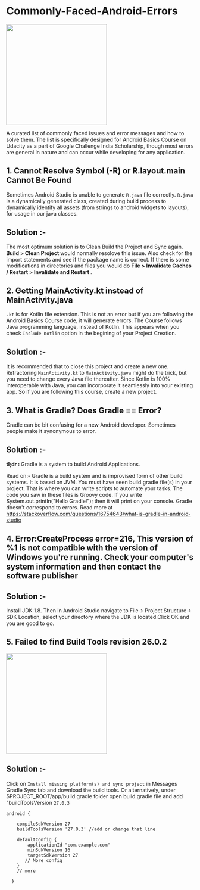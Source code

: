 # Commonly-Faced-Android-Errors

<img src="https://i.imgur.com/Pf8CTIc.jpg" width="270">

A curated list of commonly faced issues and error messages and how to solve them. The list is specifically designed for Android Basics Course on Udacity as a part of Google Challenge India Scholarship, though most errors are general in nature and can occur while developing for any application.


## 1. Cannot Resolve Symbol (-R) or R.layout.main Cannot Be Found
Sometimes Android Studio is unable to generate `R.java` file correctly. `R.java` is a dynamically generated class, created during build process to dynamically identify all assets (from strings to android widgets to layouts), for usage in our java classes.

## Solution :-
The most optimum solution is to Clean Build the Project and Sync again. <b> Build > Clean Project </b> would normally resolove this issue. Also check for the import statements and see if the package name is correct. If there is some modifications in directories and files you would do <b> File > Invalidate Caches / Restart > Invalidate and Restart </b>. 


## 2. Getting MainActivity.kt instead of MainActivity.java
`.kt` is for Kotlin file extension. This is not an error but if you are following the Android Basics Course code, it will generate errors. The Course follows Java programming language, instead of Kotlin. This appears when you check `Include Kotlin` option in the begining of your Project Creation.

## Solution :-
It is recommended that to close this project and create a new one. Refractoring `MainActivity.kt` to `MainActivity.java` might do the trick, but you need to change every Java file thereafter. Since Kotlin is 100% interoperable with Java, you can incorporate it seamlessly into your existing app. So if you are following this course, create a new project.


## 3. What is Gradle? Does Gradle == Error?
Gradle can be bit confusing for a new Android developer. Sometimes people make it synonymous to error. 

## Solution :-
<b>tl;dr : </b>
Gradle is a system to build Android Applications.

Read on:-
Gradle is a build system and is improvised form of other build systems. It is based on JVM. You must have seen build.gradle file(s) in your project. That is where you can write scripts to automate your tasks. The code you saw in these files is Groovy code. If you write System.out.println("Hello Gradle!"); then it will print on your console. Gradle doesn't correspond to errors. Read more at https://stackoverflow.com/questions/16754643/what-is-gradle-in-android-studio

## 4. Error:CreateProcess error=216, This version of %1 is not compatible with the version of Windows you're running. Check your computer's system information and then contact the software publisher

## Solution :-
Install JDK 1.8. Then in Android Studio navigate to File-> Project Structure-> SDK Location, select your directory where the JDK is located.Click OK and you are good to go.


## 5. Failed to find Build Tools revision 26.0.2

<img src="https://discourse-cdn-sjc3.com/udacity/uploads/default/original/4X/4/7/c/47c82a88ca4bbd82a2ebf93a0d85c35d4e0c8b90.png" width="270">

## Solution :-
Click on `Install missing platform(s) and sync project` in Messages Gradle Sync tab and download the build tools.
Or alternatively,
under $PROJECT_ROOT/app/build.gradle folder open build.gradle file and add "buildToolsVersion `27.0.3`

```
android {

    compileSdkVersion 27
    buildToolsVersion '27.0.3' //add or change that line

    defaultConfig {
        applicationId "com.example.com"
        minSdkVersion 16
        targetSdkVersion 27
       // More config
    }
    // more
    
  } 
```





